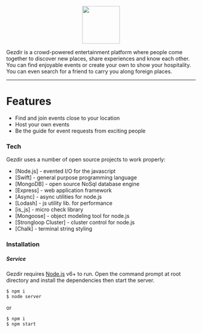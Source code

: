 <p align="center">
  <img src="https://raw.githubusercontent.com/wiki/garenyondem/gezdir/gezdir_logo.fw.png" height="100">
</p>

Gezdir is a crowd-powered entertainment platform where people come together to discover new places, share experiences and know each other.
You can find enjoyable events or create your own to show your hospitality. You can even search for a friend to carry you along foreign places.

--------------------

# Features

  - Find and join events close to your location
  - Host your own events
  - Be the guide for event requests from exciting people

### Tech

Gezdir uses a number of open source projects to work properly:

* [Node.js] - evented I/O for the javascript
* [Swift] - general purpose programming language
* [MongoDB] - open source NoSql database engine
* [Express] - web application framework
* [Async] - async utilities for node.js
* [Lodash] - js utility lib. for performance
* [is_js] - micro check library
* [Mongoose] - object modeling tool for node.js
* [Strongloop Cluster] - cluster control for node.js
* [Chalk] - terminal string styling

### Installation
##### Service

Gezdir requires [Node.js](https://nodejs.org/) v6+ to run.
Open the command prompt at root directory and install the dependencies then start the server. 
```
$ npm i
$ node server
```
or
```
$ npm i
$ npm start
```
